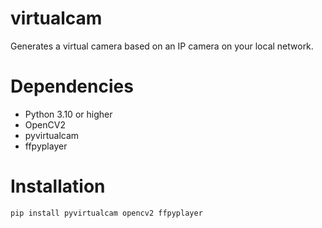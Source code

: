 # virtualcam

Generates a virtual camera based on an IP camera on your local network.

# Dependencies

+ Python 3.10 or higher
+ OpenCV2
+ pyvirtualcam
+ ffpyplayer

# Installation

```pip install pyvirtualcam opencv2 ffpyplayer```
